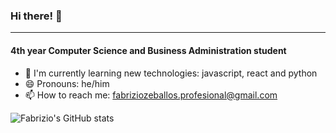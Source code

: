 ### Hi there! 👋
----
#### 4th year Computer Science and Business Administration student

+ 🌱 I'm currently learning new technologies: javascript, react and python
+ 😄 Pronouns: he/him
+ 📫 How to reach me: fabriziozeballos.profesional@gmail.com

![Fabrizio's GitHub stats](https://github-readme-stats.vercel.app/api?username=fabriziozeb&show_icons=true&theme=transparent)


<!--
**FabrizioZeb/fabriziozeb** is a ✨ _special_ ✨ repository because its `README.md` (this file) appears on your GitHub profile.

Here are some ideas to get you started:

- 🔭 I’m currently working on ...
- 🌱 I’m currently learning ...
- 👯 I’m looking to collaborate on ...
- 🤔 I’m looking for help with ...
- 💬 Ask me about ...
- 📫 How to reach me: ...
- 😄 Pronouns: ...
- ⚡ Fun fact: ...
-->
